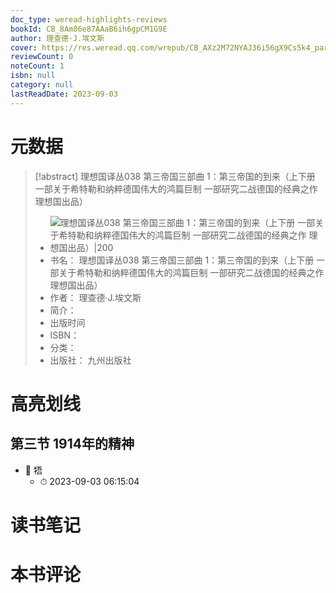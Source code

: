 ```yaml
---
doc_type: weread-highlights-reviews
bookId: CB_8Am86e87AAaB6ih6gpCM1G9E
author: 理查德·J.埃文斯
cover: https://res.weread.qq.com/wrepub/CB_AXz2M72NYAJ36i56gX9Cs5k4_parsecover
reviewCount: 0
noteCount: 1
isbn: null
category: null
lastReadDate: 2023-09-03
---
```

# 元数据
> [!abstract] 理想国译丛038 第三帝国三部曲 1：第三帝国的到来（上下册 一部关于希特勒和纳粹德国伟大的鸿篇巨制 一部研究二战德国的经典之作 理想国出品）
> - ![ 理想国译丛038 第三帝国三部曲 1：第三帝国的到来（上下册 一部关于希特勒和纳粹德国伟大的鸿篇巨制 一部研究二战德国的经典之作 理想国出品）|200](https://res.weread.qq.com/wrepub/CB_AXz2M72NYAJ36i56gX9Cs5k4_parsecover)
> - 书名： 理想国译丛038 第三帝国三部曲 1：第三帝国的到来（上下册 一部关于希特勒和纳粹德国伟大的鸿篇巨制 一部研究二战德国的经典之作 理想国出品）
> - 作者： 理查德·J.埃文斯
> - 简介： 
> - 出版时间 
> - ISBN： 
> - 分类： 
> - 出版社： 九州出版社

# 高亮划线

## 第三节 1914年的精神


- 📌 牾 
    - ⏱ 2023-09-03 06:15:04 
# 读书笔记

# 本书评论
